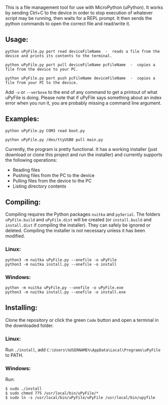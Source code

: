 This is a file management tool for use with MicroPython (uPython). It works by sending Ctrl+C to the device in order to stop execution of whatever script may be running, then waits for a REPL prompt. It then sends the python commands to open the correct file and read/write it.

## Usage:

`python uPyFile.py port read deviceFileName  -  reads a file from the device and prints its contents to the terminal.`

`python uPyFile.py port pull deviceFileName pcFileName  -  copies a file from the device to your PC.`

`python uPyFile.py port push pcFileName deviceFileName  -  copies a file from your PC to the device.`

Add `-v` or `--verbose` to the end of any command to get a printout of what uPyFile is doing. Please note that if uPyFile says something about an index error when you run it, you are probably missing a command line argument.

## Examples:

`python uPyFile.py COM3 read boot.py`

`python uPyFile.py /dev/ttyUSB0 pull main.py`

Currently, the program is pretty functional. It has a working installer (just download or clone this project and run the installer) and currently supports the following operations:

* Reading files
* Pushing files from the PC to the device
* Pulling files from the device to the PC
* Listing directory contents

## Compiling:
Compiling requires the Python packages `nuitka` and `pySerial`. The folders `uPyFile.build` and `uPyFile.dist` will be created (or `install.build` and `install.dist` if compiling the installer). They can safely be ignored or deleted. Compiling the installer is not necessary unless it has been modified.

### Linux:
```shell
python3 -m nuitka uPyFile.py --onefile -o uPyFile
python3 -m nuitka install.py --onefile -o install
```

### Windows:
```
python -m nuitka uPyFile.py --onefile -o uPyFile.exe
python3 -m nuitka install.py --onefile -o install.exe
```

## Installing:
Clone the repository or click the green `Code` button and open a terminal in the downloaded folder.

### Linux:
Run `./install`, add `C:\Users\%USERNAME%\AppData\Local\Programs\uPyFile` to PATH.

### Windows:
Run:
```
$ sudo ./install
$ sudo chmod 775 /usr/local/bin/uPyFile/*
$ sudo ln -s /usr/local/bin/uPyFile/uPyFile /usr/local/bin/upyfile
```